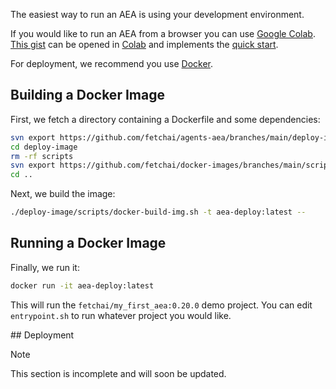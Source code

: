 
The easiest way to run an AEA is using your development environment.

If you would like to run an AEA from a browser you can use <a href="https://colab.research.google.com" target="_blank">Google Colab</a>. <a href="https://gist.github.com/DavidMinarsch/2eeb1541508a61e828b497ab161e1834" target="_blank">This gist</a> can be opened in <a href="https://colab.research.google.com" target="_blank">Colab</a> and implements the <a href="../quickstart">quick start</a>.

For deployment, we recommend you use <a href="https://www.docker.com/" target="_blank">Docker</a>.

## Building a Docker Image

First, we fetch a directory containing a Dockerfile and some dependencies:
``` bash
svn export https://github.com/fetchai/agents-aea/branches/main/deploy-image
cd deploy-image
rm -rf scripts
svn export https://github.com/fetchai/docker-images/branches/main/scripts
cd ..
```

Next, we build the image:
``` bash
./deploy-image/scripts/docker-build-img.sh -t aea-deploy:latest --
```

## Running a Docker Image

Finally, we run it:
``` bash
docker run -it aea-deploy:latest
```

This will run the `fetchai/my_first_aea:0.20.0` demo project. You can edit `entrypoint.sh` to run whatever project you would like.

## Deployment

<div class="admonition note">
  <p class="admonition-title">Note</p>
  <p>This section is incomplete and will soon be updated.
</p>
</div>
